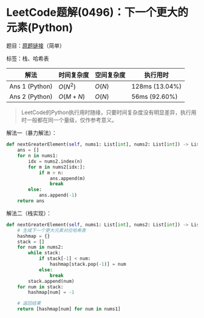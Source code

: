 # LeetCode题解(0496)：下一个更大的元素(Python)

题目：[原题链接](https://leetcode-cn.com/problems/next-greater-element-i/)（简单）

标签：栈、哈希表

| 解法           | 时间复杂度 | 空间复杂度 | 执行用时       |
| -------------- | ---------- | ---------- | -------------- |
| Ans 1 (Python) | $O(N^2)$   | $O(N)$     | 128ms (13.04%) |
| Ans 2 (Python) | $O(M+N)$   | $O(N)$     | 56ms (92.60%)  |

>  LeetCode的Python执行用时随缘，只要时间复杂度没有明显差异，执行用时一般都在同一个量级，仅作参考意义。

解法一（暴力解法）：

```python
def nextGreaterElement(self, nums1: List[int], nums2: List[int]) -> List[int]:
    ans = []
    for n in nums1:
        idx = nums2.index(n)
        for m in nums2[idx:]:
            if m > n:
                ans.append(m)
                break
        else:
            ans.append(-1)
    return ans
```

解法二（栈实现）：

```python
def nextGreaterElement(self, nums1: List[int], nums2: List[int]) -> List[int]:
    # 生成下一个更大元素对应哈希表
    hashmap = {}
    stack = []
    for num in nums2:
        while stack:
            if stack[-1] < num:
                hashmap[stack.pop(-1)] = num
            else:
                break
        stack.append(num)
    for num in stack:
        hashmap[num] = -1

    # 返回结果
    return [hashmap[num] for num in nums1]
```

